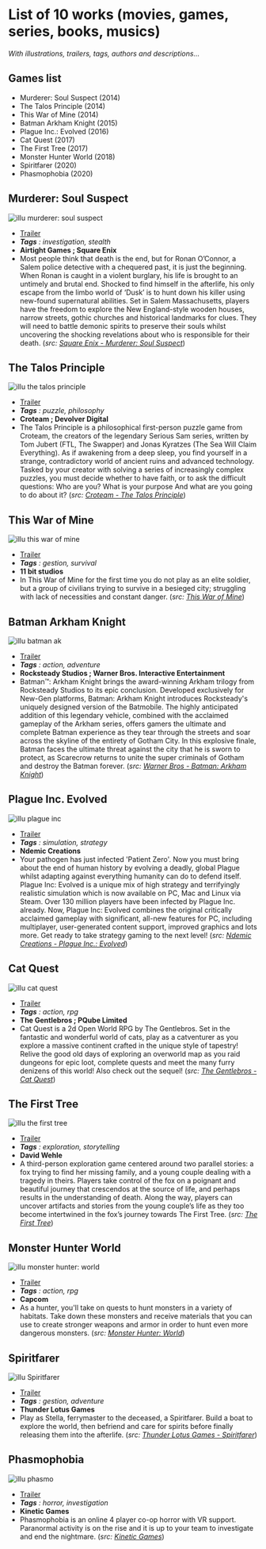 # List of 10 works (movies, games, series, books, musics)

*With illustrations, trailers, tags, authors and descriptions...*


## Games list

* Murderer: Soul Suspect (2014)
* The Talos Principle (2014)
* This War of Mine (2014)
* Batman Arkham Knight (2015)
* Plague Inc.: Evolved (2016)
* Cat Quest (2017)
* The First Tree (2017)
* Monster Hunter World (2018)
* Spiritfarer (2020)
* Phasmophobia (2020)


## Murderer: Soul Suspect

![illu murderer: soul suspect](https://steamcdn-a.akamaihd.net/steam/apps/233290/capsule_616x353.jpg?t=1503075903)
* [Trailer](https://www.youtube.com/watch?v=1xH4_YGEBPo)
* ***Tags** : investigation, stealth*
* **Airtight Games ; Square Enix**
* Most people think that death is the end, but for Ronan O’Connor, a Salem police detective with a chequered past, it is just the beginning. When Ronan is caught in a violent burglary, his life is brought to an untimely and brutal end. Shocked to find himself in the afterlife, his only escape from the limbo world of ‘Dusk’ is to hunt down his killer using new-found supernatural abilities. Set in Salem Massachusetts, players have the freedom to explore the New England-style wooden houses, narrow streets, gothic churches and historical landmarks for clues. They will need to battle demonic spirits to preserve their souls whilst uncovering the shocking revelations about who is responsible for their death. (*src: [Square Enix - Murderer: Soul Suspect](https://square-enix-games.com/en_GB/games/murdered/)*)


## The Talos Principle

![illu the talos principle](https://cdn03.nintendo-europe.com/media/images/10_share_images/games_15/nintendo_switch_download_software_1/H2x1_NSwitchDS_TheTalosPrinciple.jpg)
* [Trailer](https://www.youtube.com/watch?v=Vu9QFBWb7WQ)
* ***Tags** : puzzle, philosophy*
* **Croteam ; Devolver Digital**
* The Talos Principle is a philosophical first-person puzzle game from Croteam, the creators of the legendary Serious Sam series, written by Tom Jubert (FTL, The Swapper) and Jonas Kyratzes (The Sea Will Claim Everything). As if awakening from a deep sleep, you find yourself in a strange, contradictory world of ancient ruins and advanced technology. Tasked by your creator with solving a series of increasingly complex puzzles, you must decide whether to have faith, or to ask the difficult questions: Who are you? What is your purpose And what are you going to do about it? (*src: [Croteam - The Talos Principle](http://www.croteam.com/talosprinciple/)*)


## This War of Mine

![illu this war of mine](https://geeko.lesoir.be/wp-content/uploads/sites/58/2018/12/This-War-of-Mine.jpg)
* [Trailer](https://www.youtube.com/watch?v=BALBUyoTxQM)
* ***Tags** : gestion, survival*
* **11 bit studios**
* In This War of Mine for the first time you do not play as an elite soldier, but a group of civilians trying to survive in a besieged city; struggling with lack of necessities and constant danger. (*src: [This War of Mine](https://www.thiswarofmine.com/#description)*)


## Batman Arkham Knight

![illu batman ak](https://upload.wikimedia.org/wikipedia/fr/e/e4/Batman_Arkham_Knight_Logo.jpg)
* [Trailer](https://www.youtube.com/watch?v=bLv8xko2teg)
* ***Tags** : action, adventure*
* **Rocksteady Studios ; Warner Bros. Interactive Entertainment**
* Batman™: Arkham Knight brings the award-winning Arkham trilogy from Rocksteady Studios to its epic conclusion. Developed exclusively for New-Gen platforms, Batman: Arkham Knight introduces Rocksteady's uniquely designed version of the Batmobile. The highly anticipated addition of this legendary vehicle, combined with the acclaimed gameplay of the Arkham series, offers gamers the ultimate and complete Batman experience as they tear through the streets and soar across the skyline of the entirety of Gotham City. In this explosive finale, Batman faces the ultimate threat against the city that he is sworn to protect, as Scarecrow returns to unite the super criminals of Gotham and destroy the Batman forever. (*src: [Warner Bros - Batman: Arkham Knight](https://www.warnerbros.com/games-and-apps/batman-arkham-knight)*)


## Plague Inc. Evolved

![illu plague inc](https://www.lesoir.be/sites/default/files/dpistyles_v2/ena_16_9_extra_big/2020/03/13/node_286883/27465295/public/2020/03/13/B9722919541Z.1_20200313171136_000+G6AFLMB75.1-0.jpg?itok=3CoBcYpR1584115903)
* [Trailer](https://www.youtube.com/watch?v=pSat_gLDXPc)
* ***Tags** : simulation, strategy*
* **Ndemic Creations**
* Your pathogen has just infected 'Patient Zero'. Now you must bring about the end of human history by evolving a deadly, global Plague whilst adapting against everything humanity can do to defend itself. Plague Inc: Evolved is a unique mix of high strategy and terrifyingly realistic simulation which is now available on PC, Mac and Linux via Steam. Over 130 million players have been infected by Plague Inc. already. Now, Plague Inc: Evolved combines the original critically acclaimed gameplay with significant, all-new features for PC, including multiplayer, user-generated content support, improved graphics and lots more. Get ready to take strategy gaming to the next level! (*src: [Ndemic Creations - Plague Inc.: Evolved](https://www.ndemiccreations.com/en/25-plague-inc-evolved)*)


## Cat Quest

![illu cat quest](https://cdn03.nintendo-europe.com/media/images/10_share_images/games_15/nintendo_switch_download_software_1/H2x1_NSwitchDS_CatQuest_image1280w.jpg)
* [Trailer](https://www.youtube.com/watch?v=asDUOd5IZH0)
* ***Tags** : action, rpg*
* **The Gentlebros ; PQube Limited**
* Cat Quest is a 2d Open World RPG by The Gentlebros. Set in the fantastic and wonderful world of cats, play as a catventurer as you explore a massive continent crafted in the unique style of tapestry! Relive the good old days of exploring an overworld map as you raid dungeons for epic loot, complete quests and meet the many furry denizens of this world! Also check out the sequel! (*src: [The Gentlebros - Cat Quest](https://www.thegentlebros.com/catquest/)*)


## The First Tree

![illu the first tree](https://steamcdn-a.akamaihd.net/steam/apps/555150/capsule_616x353.jpg?t=1602532571)
* [Trailer](https://www.youtube.com/watch?v=zXgnTKzVD4E)
* ***Tags** : exploration, storytelling*
* **David Wehle**
* A third-person exploration game centered around two parallel stories: a fox trying to find her missing family, and a young couple dealing with a tragedy in theirs. Players take control of the fox on a poignant and beautiful journey that crescendos at the source of life, and perhaps results in the understanding of death. Along the way, players can uncover artifacts and stories from the young couple’s life as they too become intertwined in the fox’s journey towards The First Tree. (*src: [The First Tree](https://www.thefirsttree.com/)*)


## Monster Hunter World

![illu monster hunter: world](https://cdn-ext.fanatical.com/production/product/original/7f6e4bbc-69a4-4910-a424-8b4f14100c12.jpeg?w=1200)
* [Trailer](https://www.youtube.com/watch?v=Ro6r15wzp2o)
* ***Tags** : action, rpg*
* **Capcom**
* As a hunter, you'll take on quests to hunt monsters in a variety of habitats. Take down these monsters and receive materials that you can use to create stronger weapons and armor in order to hunt even more dangerous monsters. (*src: [Monster Hunter: World](http://www.monsterhunterworld.com/pc/fr/)*)


## Spiritfarer

![illu Spiritfarer](https://cdn02.nintendo-europe.com/media/images/10_share_images/games_15/nintendo_switch_download_software_1/H2x1_NSwitchDS_Spiritfarer_image1280w.jpg)
* [Trailer](https://www.youtube.com/watch?v=6mfdampW-EQ)
* ***Tags** : gestion, adventure*
* **Thunder Lotus Games**
* Play as Stella, ferrymaster to the deceased, a Spiritfarer. Build a boat to explore the world, then befriend and care for spirits before finally releasing them into the afterlife. (*src: [Thunder Lotus Games - Spiritfarer](https://thunderlotusgames.com/spiritfarer/)*)


## Phasmophobia

![illu phasmo](https://pic.clubic.com/v1/images/1829953/raw-accept?hash=0532effde53803486cd121bd897f14c54a824bfd)
* [Trailer](https://www.youtube.com/watch?v=sRa9oeo5KiY)
* ***Tags** : horror, investigation*
* **Kinetic Games**
* Phasmophobia is an online 4 player co-op horror with VR support. Paranormal activity is on the rise and it is up to your team to investigate and end the nightmare. (*src: [Kinetic Games](https://kineticgames.co.uk/)*)